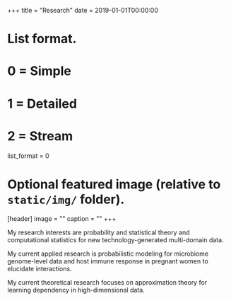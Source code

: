 +++
title = "Research"
date = 2019-01-01T00:00:00

# List format.
#   0 = Simple
#   1 = Detailed
#   2 = Stream
list_format = 0

# Optional featured image (relative to `static/img/` folder).
[header]
image = ""
caption = ""
+++

My research interests are probability and statistical theory and computational statistics for new technology-generated multi-domain data. 

My current applied research is probabilistic modeling for microbiome genome-level data and host immune response in pregnant women to elucidate interactions.

My current theoretical research focuses on approximation theory for learning dependency in high-dimensional data. 

<!--- 1) multi-domain and spatio-temporal statistical methods to various problems in high-throughput sequencing (HiSeq) and single-cell sequencing data, and 

2) saddlepoint approximations to problems in high-dimensional statistical inference. 

My current research focuses on developing probabilistic models for leveraging both microbiome and mass cytometry data. 

My recent research has focused on the block bootstrap method for longitudinal microbiome data and Bayesian reference analysis for removing contamination in microbial studies. 

My Ph.D. dissertation was on developing statistical methods based on saddlepoint approximations to make inferences on time series and survival data.

My master thesis focused on developing a computationally fast and accurate method to make inferences on spatial regression model parameters based on saddlepoint approximations.--->



